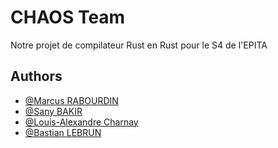 # CHAOS Team    


Notre projet de compilateur Rust en Rust pour le S4 de l'EPITA



## Authors

- [@Marcus RABOURDIN](https://github.com/MarcusRabourdin)
- [@Sany BAKIR](https://github.com/TartareSalade)
- [@Louis-Alexandre Charnay ](https://github.com/TODO)
- [@Bastian LEBRUN](https://github.com/TODO)
